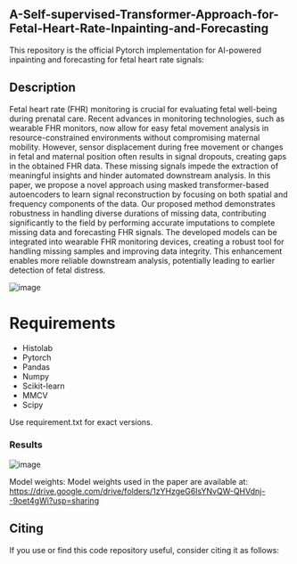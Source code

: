 ## A-Self-supervised-Transformer-Approach-for-Fetal-Heart-Rate-Inpainting-and-Forecasting

This repository is the official Pytorch implementation for AI-powered inpainting and forecasting for fetal heart rate signals: 

## Description

Fetal heart rate (FHR) monitoring is crucial for evaluating fetal well-being during prenatal care. Recent advances in monitoring technologies, such as wearable FHR monitors, now allow for easy fetal movement analysis in resource-constrained environments without compromising maternal mobility. However, sensor displacement during free movement or changes in fetal and maternal position often results in signal dropouts, creating gaps in the obtained FHR data. These missing signals impede the extraction of meaningful insights and hinder automated downstream analysis. In this paper, we propose a novel approach using masked transformer-based autoencoders to learn signal reconstruction by focusing on both spatial and frequency components of the data. Our proposed method demonstrates robustness in handling diverse durations of missing data, contributing significantly to the field by performing accurate imputations to complete missing data and forecasting FHR signals. The developed models can be integrated into wearable FHR monitoring devices, creating a robust tool for handling missing samples and improving data integrity. This enhancement enables more reliable downstream analysis, potentially leading to earlier detection of fetal distress.

![image](https://github.com/user-attachments/assets/1570e5fe-4147-4006-91fa-7275228d2e41)


# Requirements
- Histolab
- Pytorch
- Pandas
- Numpy
- Scikit-learn
- MMCV
- Scipy

Use requirement.txt for exact versions. 

### Results
![image](https://github.com/user-attachments/assets/c474fdda-7e96-453d-940e-8156cd2a7191)


Model weights:
Model weights used in the paper are available at: https://drive.google.com/drive/folders/1zYHzgeG6IsYNvQW-QHVdnj--9oet4gWi?usp=sharing


## Citing
If you use or find this code repository useful, consider citing it as follows:
```@misc{}}

```





